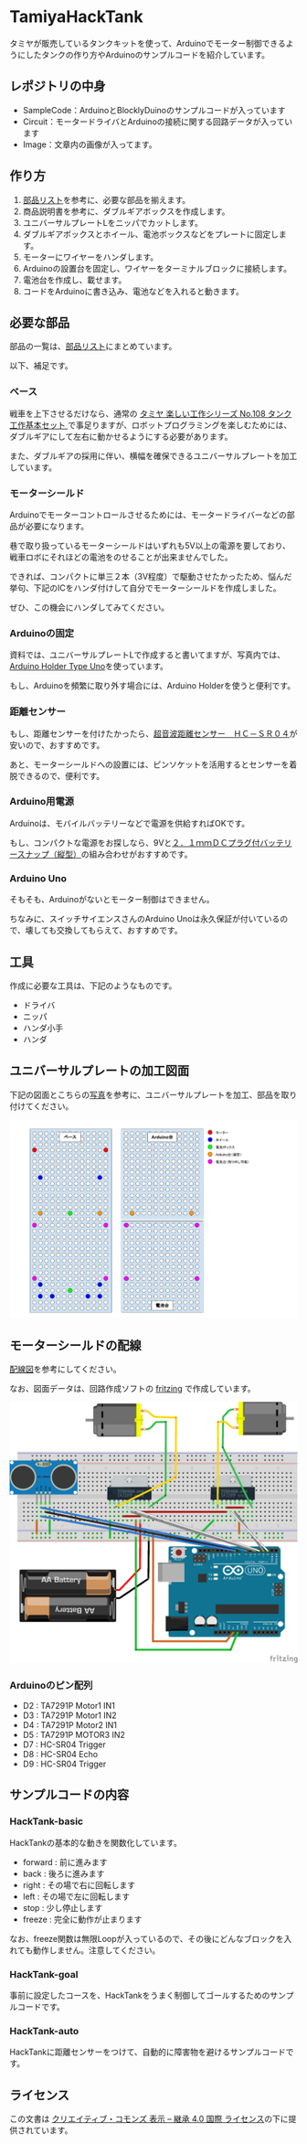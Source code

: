 # TamiyaHackTank
タミヤが販売しているタンクキットを使って、Arduinoでモーター制御できるようにしたタンクの作り方やArduinoのサンプルコードを紹介しています。

## レポジトリの中身
- SampleCode：ArduinoとBlocklyDuinoのサンプルコードが入っています
- Circuit：モータードライバとArduinoの接続に関する回路データが入っています
- Image：文章内の画像が入ってます。

## 作り方

1. [部品リスト](https://docs.google.com/spreadsheets/d/1GFMyF7QKVoaPNvtzkHuXjzPc7Tc-55D2XxNh2L3xb0M/edit?usp=sharing)を参考に、必要な部品を揃えます。
2. 商品説明書を参考に、ダブルギアボックスを作成します。
3. ユニバーサルプレートLをニッパでカットします。
4. ダブルギアボックスとホイール、電池ボックスなどをプレートに固定します。
5. モーターにワイヤーをハンダします。
5. Arduinoの設置台を固定し、ワイヤーをターミナルブロックに接続します。
6. 電池台を作成し、載せます。
7. コードをArduinoに書き込み、電池などを入れると動きます。

## 必要な部品

部品の一覧は、[部品リスト](https://docs.google.com/spreadsheets/d/1GFMyF7QKVoaPNvtzkHuXjzPc7Tc-55D2XxNh2L3xb0M/edit?usp=sharing)にまとめています。

以下、補足です。

### ベース
戦車を上下させるだけなら、通常の [タミヤ 楽しい工作シリーズ No.108 タンク工作基本セット ](http://amzn.to/2cnUZjh) で事足りますが、ロボットプログラミングを楽しむためには、ダブルギアにして左右に動かせるようにする必要があります。

また、ダブルギアの採用に伴い、横幅を確保できるユニバーサルプレートを加工しています。

### モーターシールド
Arduinoでモーターコントロールさせるためには、モータードライバーなどの部品が必要になります。

巷で取り扱っているモーターシールドはいずれも5V以上の電源を要しており、戦車ロボにそれほどの電池をのせることが出来ませんでした。

できれば、コンパクトに単三２本（3V程度）で駆動させたかったため、悩んだ挙句、下記のICをハンダ付けして自分でモーターシールドを作成しました。

ぜひ、この機会にハンダしてみてください。

### Arduinoの固定
資料では、ユニバーサルプレートLで作成すると書いてますが、写真内では、[Arduino Holder Type Uno](http://akizukidenshi.com/catalog/g/gP-09397/)を使っています。

もし、Arduinoを頻繁に取り外す場合には、Arduino Holderを使うと便利です。

### 距離センサー
もし、距離センサーを付けたかったら、[超音波距離センサー　ＨＣ－ＳＲ０４](http://akizukidenshi.com/catalog/g/gM-11009/)が安いので、おすすめです。

あと、モーターシールドへの設置には、ピンソケットを活用するとセンサーを着脱できるので、便利です。

### Arduino用電源
Arduinoは、モバイルバッテリーなどで電源を供給すればOKです。

もし、コンパクトな電源をお探しなら、9Vと[２．１ｍｍＤＣプラグ付バッテリースナップ（縦型）](http://akizukidenshi.com/catalog/g/gP-07356/)の組み合わせがおすすめです。

### Arduino Uno
そもそも、Arduinoがないとモーター制御はできません。

ちなみに、スイッチサイエンスさんのArduino Unoは永久保証が付いているので、壊しても交換してもらえて、おすすめです。

## 工具
作成に必要な工具は、下記のようなものです。

- ドライバ
- ニッパ
- ハンダ小手
- ハンダ

## ユニバーサルプレートの加工図面
下記の図面とこちらの[写真](https://goo.gl/photos/RhmUzpuK7QpetXwV8)を参考に、ユニバーサルプレートを加工、部品を取り付けてください。

![組み立て図面](./Image/plate.png)

## モーターシールドの配線
[配線図](./Circuit/tamiya-robo.fzz)を参考にしてください。

なお、図面データは、回路作成ソフトの [fritzing](http://fritzing.org/projects/) で作成しています。

![配膳図](./Image/circuit.png)



### Arduinoのピン配列

- D2 : TA7291P Motor1 IN1
- D3 : TA7291P Motor1 IN2
- D4 : TA7291P Motor2 IN1
- D5 : TA7291P MOTOR3 IN2
- D7 : HC-SR04 Trigger
- D8 : HC-SR04 Echo
- D9 : HC-SR04 Trigger
 
## サンプルコードの内容

### HackTank-basic
HackTankの基本的な動きを関数化しています。

- forward : 前に進みます
- back    : 後ろに進みます
- right   : その場で右に回転します
- left    : その場で左に回転します
- stop    : 少し停止します
- freeze  : 完全に動作が止まります

なお、freeze関数は無限Loopが入っているので、その後にどんなブロックを入れても動作しません。注意してください。

### HackTank-goal
事前に設定したコースを、HackTankをうまく制御してゴールするためのサンプルコードです。

### HackTank-auto
HackTankに距離センサーをつけて、自動的に障害物を避けるサンプルコードです。

## ライセンス
この文書は [クリエイティブ・コモンズ 表示 – 継承 4.0 国際 ライセンス](https://creativecommons.org/licenses/by-sa/4.0/)の下に提供されています。